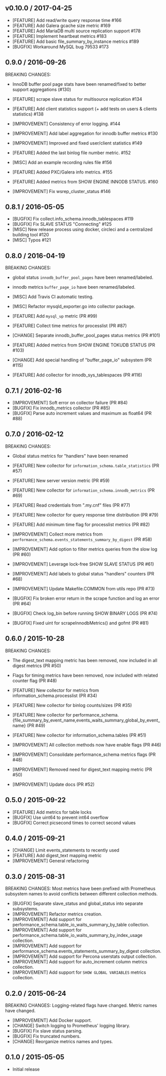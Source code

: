 ## v0.10.0 / 2017-04-25

* [FEATURE] Add read/write query response time #166
* [FEATURE] Add Galera gcache size metric #169
* [FEATURE] Add MariaDB multi source replication support #178
* [FEATURE] Implement heartbeat metrics #183
* [FEATURE] Add basic file_summary_by_instance metrics #189
* [BUGFIX] Workaround MySQL bug 79533 #173

## 0.9.0 / 2016-09-26

BREAKING CHANGES:
* InnoDB buffer pool page stats have been renamed/fixed to better support aggregations (#130)

* [FEATURE] scrape slave status for multisource replication #134
* [FEATURE] Add client statistics support (+ add tests on users & clients statistics) #138
* [IMPROVEMENT] Consistency of error logging. #144
* [IMPROVEMENT] Add label aggregation for innodb buffer metrics #130
* [IMPROVEMENT] Improved and fixed user/client statistics #149
* [FEATURE] Added the last binlog file number metric. #152
* [MISC] Add an example recording rules file #156
* [FEATURE] Added PXC/Galera info metrics. #155
* [FEATURE] Added metrics from SHOW ENGINE INNODB STATUS. #160
* [IMPROVEMENT] Fix wsrep_cluster_status #146


## 0.8.1 / 2016-05-05

* [BUGFIX] Fix collect.info_schema.innodb_tablespaces #119
* [BUGFIX] Fix SLAVE STATUS "Connecting" #125
* [MISC] New release process using docker, circleci and a centralized building tool #120
* [MISC] Typos #121

## 0.8.0 / 2016-04-19

BREAKING CHANGES:
* global status `innodb_buffer_pool_pages` have been renamed/labeled.
* innodb metrics `buffer_page_io` have been renamed/labeled.

* [MISC] Add Travis CI automatic testing.
* [MISC] Refactor mysqld_exporter.go into collector package.
* [FEATURE] Add `mysql_up` metric (PR #99)
* [FEATURE] Collect time metrics for processlist (PR #87)
* [CHANGE] Separate innodb_buffer_pool_pages status metrics (PR #101)
* [FEATURE] Added metrics from SHOW ENGINE TOKUDB STATUS (PR #103)
* [CHANGE] Add special handling of "buffer_page_io" subsystem (PR #115)
* [FEATURE] Add collector for innodb_sys_tablespaces (PR #116)

## 0.7.1 / 2016-02-16

* [IMPROVEMENT] Soft error on collector failure (PR #84)
* [BUGFIX] Fix innodb_metrics collector (PR #85)
* [BUGFIX] Parse auto increment values and maximum as float64 (PR #88)

## 0.7.0 / 2016-02-12

BREAKING CHANGES:
* Global status metrics for "handlers" have been renamed

* [FEATURE] New collector for `information_schema.table_statistics` (PR #57)
* [FEATURE] New server version metric (PR #59)
* [FEATURE] New collector for `information_schema.innodb_metrics` (PR #69)
* [FEATURE] Read credentials from ".my.cnf" files (PR #77)
* [FEATURE] New collector for query response time distribution (PR #79)
* [FEATURE] Add minimum time flag for processlist metrics (PR #82)
* [IMPROVEMENT] Collect more metrics from `performance_schema.events_statements_summary_by_digest` (PR #58)
* [IMPROVEMENT] Add option to filter metrics queries from the slow log (PR #60)
* [IMPROVEMENT] Leverage lock-free SHOW SLAVE STATUS (PR #61)
* [IMPROVEMENT] Add labels to global status "handlers" counters (PR #68)
* [IMPROVEMENT] Update Makefile.COMMON from utils repo (PR #73)
* [BUGFIX] Fix broken error return in the scrape function and log an error (PR #64)
* [BUGFIX] Check log_bin before running SHOW BINARY LOGS (PR #74)
* [BUGFIX] Fixed uint for scrapeInnodbMetrics() and gofmt (PR #81)

## 0.6.0 / 2015-10-28

BREAKING CHANGES:
* The digest_text mapping metric has been removed, now included in all digest metrics (PR #50)
* Flags for timing metrics have been removed, now included with related counter flag (PR #48)

* [FEATURE] New collector for metrics from information_schema.processlist (PR #34)
* [FEATURE] New collector for binlog counts/sizes (PR #35)
* [FEATURE] New collector for performance_schema.{file_summary_by_event_name,events_waits_summary_global_by_event_name} (PR #49)
* [FEATURE] New collector for information_schema.tables (PR #51)
* [IMPROVEMENT] All collection methods now have enable flags (PR #46)
* [IMPROVEMENT] Consolidate performance_schema metrics flags (PR #48)
* [IMPROVEMENT] Removed need for digest_text mapping metric (PR #50)
* [IMPROVEMENT] Update docs (PR #52)

## 0.5.0 / 2015-09-22

* [FEATURE] Add metrics for table locks
* [BUGFIX] Use uint64 to prevent int64 overflow
* [BUGFIX] Correct picsecond times to correct second values

## 0.4.0 / 2015-09-21

* [CHANGE] Limit events_statements to recently used
* [FEATURE] Add digest_text mapping metric
* [IMPROVEMENT] General refactoring

## 0.3.0 / 2015-08-31

BREAKING CHANGES: Most metrics have been prefixed with Prometheus subsystem names
                  to avoid conflicts between different collection methods.

* [BUGFIX] Separate slave_status and global_status into separate subsystems.
* [IMPROVEMENT] Refactor metrics creation.
* [IMPROVEMENT] Add support for performance_schema.table_io_waits_summary_by_table collection.
* [IMPROVEMENT] Add support for performance_schema.table_io_waits_summary_by_index_usage collection.
* [IMPROVEMENT] Add support for performance_schema.events_statements_summary_by_digest collection.
* [IMPROVEMENT] Add support for Percona userstats output collection.
* [IMPROVEMENT] Add support for auto_increment column metrics collection.
* [IMPROVEMENT] Add support for `SHOW GLOBAL VARIABLES` metrics collection.

## 0.2.0 / 2015-06-24

BREAKING CHANGES: Logging-related flags have changed. Metric names have changed.

* [IMPROVEMENT] Add Docker support.
* [CHANGE] Switch logging to Prometheus' logging library.
* [BUGFIX] Fix slave status parsing.
* [BUGFIX] Fix truncated numbers.
* [CHANGE] Reorganize metrics names and types.

## 0.1.0 / 2015-05-05

* Initial release
